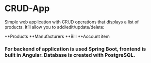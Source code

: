 # CRUD-App

Simple web application with CRUD operations that displays a list of products. It’ll allow you to add/edit/update/delete:

**Products
**Manufacturers
**Bill
**Account item

### For backend of application is used Spring Boot, frontend is built in Angular. Database is created with PostgreSQL.
